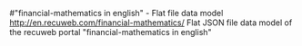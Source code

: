 #"financial-mathematics in english" - Flat file data model
http://en.recuweb.com/financial-mathematics/
Flat JSON file data model of the recuweb portal "financial-mathematics in english"
